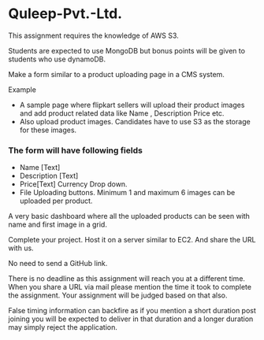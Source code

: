 # Quleep-Pvt.-Ltd.


This assignment requires the knowledge of AWS S3. 

Students are expected to use MongoDB but bonus points will be given to students who use dynamoDB.


Make a form similar to a product uploading page in a CMS system.

Example 

* A sample page where flipkart sellers will upload their product images and add product related data like Name , Description Price etc.
* Also upload product images. Candidates have to use S3 as the storage for these images.

### The form will have following fields
* Name [Text]
* Description [Text]
* Price[Text] Currency Drop down.
* File Uploading buttons. Minimum 1 and maximum 6 images can be uploaded per product.


A very basic dashboard where all the uploaded products can be seen with name and first image in a grid.

Complete your project. Host it on a server similar to EC2. And share the URL with us.

No need to send a GitHub link.

There is no deadline as this assignment will reach you at a different time. When you share a URL via mail please mention the time it took to complete the assignment. Your assignment will be judged based on that also. 


False timing information can backfire as if you mention a short duration post joining you will be expected to deliver in that duration and a longer duration may simply reject the application. 

